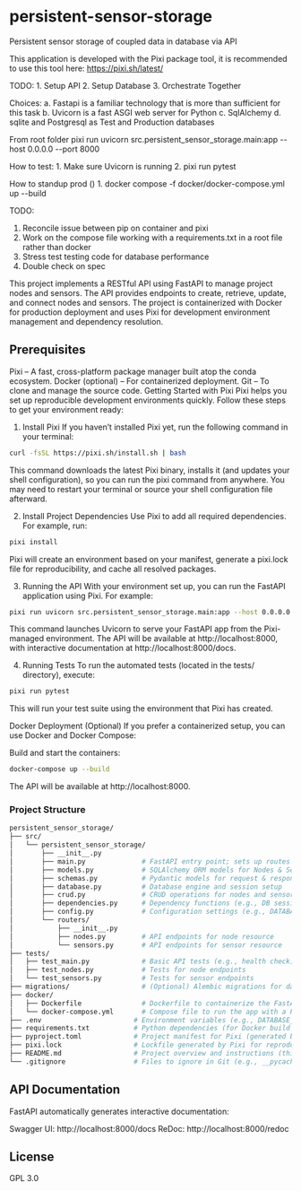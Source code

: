 # persistent-sensor-storage
Persistent sensor storage of coupled data in database via API

This application is developed with the Pixi package tool, it is recommended to use this tool here: https://pixi.sh/latest/

TODO: 
    1. Setup API
    2. Setup Database
    3. Orchestrate Together

Choices:
    a. Fastapi is a familiar technology that is more than sufficient for this task
    b. Uvicorn is a fast ASGI web server for Python
    c. SqlAlchemy
    d. sqlite and Postgresql as Test and Production databases


From root folder
pixi run uvicorn src.persistent_sensor_storage.main:app --host 0.0.0.0 --port 8000

How to test:
    1. Make sure Uvicorn is running
    2. pixi run pytest

How to standup prod ()
    1. docker compose -f docker/docker-compose.yml up --build

TODO:
1. Reconcile issue between pip on container and pixi
2. Work on the compose file working with a requirements.txt in a root file rather than docker
3. Stress test testing code for database performance
4. Double check on spec 



This project implements a RESTful API using FastAPI to manage project nodes and sensors. The API provides endpoints to create, retrieve, update, and connect nodes and sensors. The project is containerized with Docker for production deployment and uses Pixi for development environment management and dependency resolution.

## Prerequisites
Pixi – A fast, cross-platform package manager built atop the conda ecosystem.
Docker (optional) – For containerized deployment.
Git – To clone and manage the source code.
Getting Started with Pixi
Pixi helps you set up reproducible development environments quickly. Follow these steps to get your environment ready:

1. Install Pixi
If you haven’t installed Pixi yet, run the following command in your terminal:
```bash
curl -fsSL https://pixi.sh/install.sh | bash
```
This command downloads the latest Pixi binary, installs it (and updates your shell configuration), so you can run the pixi command from anywhere. You may need to restart your terminal or source your shell configuration file afterward.


2. Install Project Dependencies
Use Pixi to add all required dependencies. For example, run:

```bash
pixi install
```
Pixi will create an environment based on your manifest, generate a pixi.lock file for reproducibility, and cache all resolved packages.

3. Running the API
With your environment set up, you can run the FastAPI application using Pixi. For example:

```bash
pixi run uvicorn src.persistent_sensor_storage.main:app --host 0.0.0.0 --port 8000
```
This command launches Uvicorn to serve your FastAPI app from the Pixi-managed environment. The API will be available at http://localhost:8000, with interactive documentation at http://localhost:8000/docs.

4. Running Tests
To run the automated tests (located in the tests/ directory), execute:

```bash
pixi run pytest
```
This will run your test suite using the environment that Pixi has created.

Docker Deployment (Optional)
If you prefer a containerized setup, you can use Docker and Docker Compose:

Build and start the containers:

```bash
docker-compose up --build
```
The API will be available at http://localhost:8000.

### Project Structure
```bash
persistent_sensor_storage/
├── src/
│   └── persistent_sensor_storage/
│       ├── __init__.py
│       ├── main.py              # FastAPI entry point; sets up routes and creates tables
│       ├── models.py            # SQLAlchemy ORM models for Nodes & Sensors
│       ├── schemas.py           # Pydantic models for request & response validation
│       ├── database.py          # Database engine and session setup
│       ├── crud.py              # CRUD operations for nodes and sensors
│       ├── dependencies.py      # Dependency functions (e.g., DB session)
│       ├── config.py            # Configuration settings (e.g., DATABASE_URL)
│       └── routers/
│           ├── __init__.py
│           ├── nodes.py         # API endpoints for node resource
│           └── sensors.py       # API endpoints for sensor resource
├── tests/
│   ├── test_main.py             # Basic API tests (e.g., health check)
│   ├── test_nodes.py            # Tests for node endpoints
│   └── test_sensors.py          # Tests for sensor endpoints
├── migrations/                  # (Optional) Alembic migrations for database schema changes
├── docker/
│   ├── Dockerfile               # Dockerfile to containerize the FastAPI app
│   └── docker-compose.yml       # Compose file to run the app with a PostgreSQL container
├── .env                       # Environment variables (e.g., DATABASE_URL)
├── requirements.txt           # Python dependencies (for Docker build and manual setup)
├── pyproject.toml             # Project manifest for Pixi (generated by `pixi init`)
├── pixi.lock                  # Lockfile generated by Pixi for reproducible environments
├── README.md                  # Project overview and instructions (this file)
└── .gitignore                 # Files to ignore in Git (e.g., __pycache__, .env, pixi.lock)
```
## API Documentation
FastAPI automatically generates interactive documentation:

Swagger UI: http://localhost:8000/docs
ReDoc: http://localhost:8000/redoc


## License
GPL 3.0